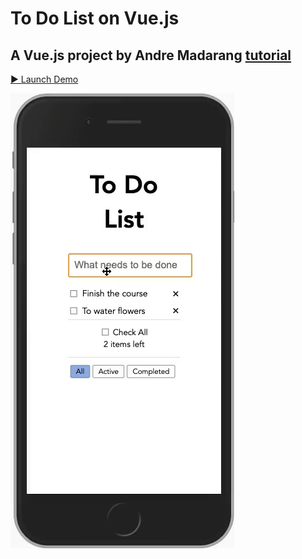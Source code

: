 # To Do List on Vue.js

## A Vue.js project by Andre Madarang [tutorial](https://www.youtube.com/watch?v=A5S23KS_-bU&t=2715s&ab_channel=AndreMadarang)


[▶️ Launch Demo](https://yaninatrekhleb.github.io/to-do-list-vue/)

![Demo](src/demo-todolist.gif)